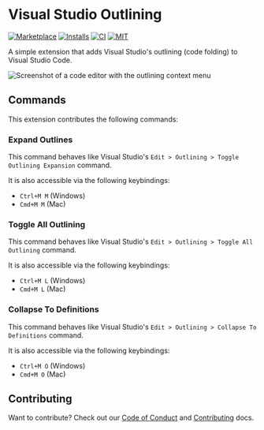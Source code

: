 # Visual Studio Outlining

[![Marketplace](https://img.shields.io/visual-studio-marketplace/v/MichaelJolley.vscode-vs-outlining)](https://marketplace.visualstudio.com/items?itemName=MichaelJolley.vscode-vs-outlining) [![Installs](https://img.shields.io/visual-studio-marketplace/i/MichaelJolley.vscode-vs-outlining?color=blue&logo=visual-studio-code)](https://marketplace.visualstudio.com/items?itemName=MichaelJolley.vscode-vs-outlining) [![CI](https://img.shields.io/github/actions/workflow/status/michaeljolley/vscode-vs-outlining/CI.yml?logo=github)](https://github.com/michaeljolley/vscode-vs-outlining/actions/workflows/CI.yml) [![MIT](https://img.shields.io/badge/license-MIT-orange.png?color=blue&style=flat-round)](https://opensource.org/licenses/MIT)

A simple extension that adds Visual Studio's outlining (code folding) to Visual
Studio Code.

![Screenshot of a code editor with the outlining context menu](https://github.com/MichaelJolley/vscode-vs-outlining/assets/1228996/cefb7902-97e6-4b02-9217-24524337123a)

## Commands

This extension contributes the following commands:

### Expand Outlines

This command behaves like Visual Studio's `Edit > Outlining > Toggle Outlining
Expansion` command.

It is also accessible via the following keybindings:

- `Ctrl+M M` (Windows)
- `Cmd+M M` (Mac)

### Toggle All Outlining

This command behaves like Visual Studio's `Edit > Outlining > Toggle All Outlining` command.

It is also accessible via the following keybindings:

- `Ctrl+M L` (Windows)
- `Cmd+M L` (Mac)

### Collapse To Definitions

This command behaves like Visual Studio's `Edit > Outlining > Collapse To Definitions` command.

It is also accessible via the following keybindings:

- `Ctrl+M O` (Windows)
- `Cmd+M O` (Mac)

## Contributing

Want to contribute? Check out our [Code of Conduct](.github/CODE_OF_CONDUCT.md) and [Contributing](.github/CONTRIBUTING.md) docs.
